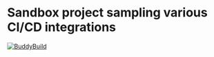 # Sandbox project sampling various CI/CD integrations

[![BuddyBuild](https://dashboard.buddybuild.com/api/statusImage?appID=59fb52a555eb9800017a2243&branch=master&build=latest)](https://dashboard.buddybuild.com/apps/59fb52a555eb9800017a2243/build/latest?branch=master)
